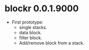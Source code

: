 # blockr 0.0.1.9000

* First prototype:
  - single stacks.
  - data block.
  - filter block.
  - Add/remove block from a stack.
